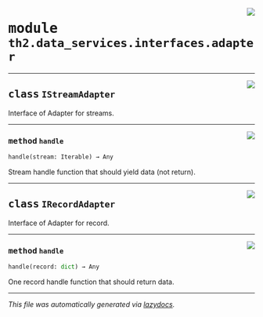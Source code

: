 <!-- markdownlint-disable -->

<a href="../../th2/data_services/interfaces/adapter.py#L0"><img align="right" style="float:right;" src="https://img.shields.io/badge/-source-cccccc?style=flat-square"></a>

# <kbd>module</kbd> `th2.data_services.interfaces.adapter`






---

<a href="../../th2/data_services/interfaces/adapter.py#L18"><img align="right" style="float:right;" src="https://img.shields.io/badge/-source-cccccc?style=flat-square"></a>

## <kbd>class</kbd> `IStreamAdapter`
Interface of Adapter for streams. 




---

<a href="../../th2/data_services/interfaces/adapter.py#L21"><img align="right" style="float:right;" src="https://img.shields.io/badge/-source-cccccc?style=flat-square"></a>

### <kbd>method</kbd> `handle`

```python
handle(stream: Iterable) → Any
```

Stream handle function that should yield data (not return). 


---

<a href="../../th2/data_services/interfaces/adapter.py#L26"><img align="right" style="float:right;" src="https://img.shields.io/badge/-source-cccccc?style=flat-square"></a>

## <kbd>class</kbd> `IRecordAdapter`
Interface of Adapter for record. 




---

<a href="../../th2/data_services/interfaces/adapter.py#L29"><img align="right" style="float:right;" src="https://img.shields.io/badge/-source-cccccc?style=flat-square"></a>

### <kbd>method</kbd> `handle`

```python
handle(record: dict) → Any
```

One record handle function that should return data. 




---

_This file was automatically generated via [lazydocs](https://github.com/ml-tooling/lazydocs)._
